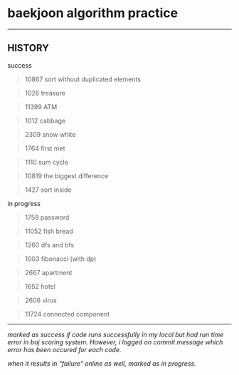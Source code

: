 # baekjoon algorithm practice

<hr/>

## HISTORY

success

> 10867 sort without duplicated elements

> 1026 treasure

> 11399 ATM
 
> 1012 cabbage

> 2309 snow white

> 1764 first met

> 1110 sum cycle

> 10819 the biggest difference

> 1427 sort inside

in progress

> 1759 password

> 11052 fish bread

> 1260 dfs and bfs

> 1003 fibonacci (with dp)

> 2667 apartment

> 1652 hotel

> 2606 virus

> 11724 connected component

---

*marked as success if code runs successfully in my local but had run time error in boj scoring system. However, i logged on commit message which error has been occured for each code.*

*when it results in "failure" online as well, marked as in progress.*
